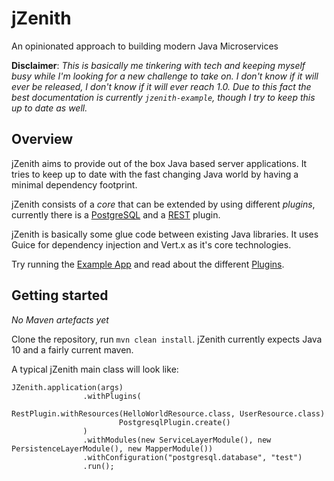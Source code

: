 # jZenith

An opinionated approach to building modern Java Microservices

**Disclaimer**: *This is basically me tinkering with tech and keeping
myself busy while I'm looking for a new challenge to take on. I don't
know if it will ever be released, I don't know if it will ever reach
1.0. Due to this fact the best documentation is currently
`jzenith-example`, though I try to keep this up to date as well.*

## Overview

jZenith aims to provide out of the box Java based server
applications. It tries to keep up to date with the fast changing Java
world by having a minimal dependency footprint. 

jZenith consists of a *core* that can be extended by using different
*plugins*, currently there is a [PostgreSQL](docs/POSTGRES_PLUGIN.md)
and a [REST](docs/REST_PLUGIN.md) plugin.

jZenith is basically some glue code between existing Java
libraries. It uses Guice for dependency injection and Vert.x as it's
core technologies. 

Try running the [Example App](docs/EXAMPLE_APP.md) and read about the
different [Plugins](docs/PLUGINS.md).

## Getting started

*No Maven artefacts yet*

Clone the repository, run `mvn clean install`. jZenith currently
expects Java 10 and a fairly current maven. 

A typical jZenith main class will look like:
```
JZenith.application(args)
                .withPlugins(
                        RestPlugin.withResources(HelloWorldResource.class, UserResource.class)
                        PostgresqlPlugin.create()
                )
                .withModules(new ServiceLayerModule(), new PersistenceLayerModule(), new MapperModule())
                .withConfiguration("postgresql.database", "test")
				.run();
```

